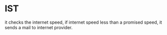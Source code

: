# IST
it checks the internet speed, if internet speed less than a promised speed, it sends a mail to internet provider.
